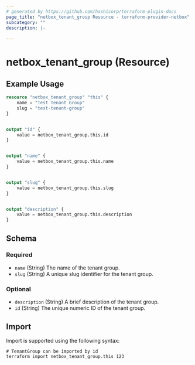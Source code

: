 ```yaml
---
# generated by https://github.com/hashicorp/terraform-plugin-docs
page_title: "netbox_tenant_group Resource - terraform-provider-netbox"
subcategory: ""
description: |-
  
---
```


# netbox_tenant_group (Resource)



## Example Usage

```terraform
resource "netbox_tenant_group" "this" {
    name = "Test Tenant Group"
    slug = "test-tenant-group"
}


output "id" {
    value = netbox_tenant_group.this.id
}


output "name" {
    value = netbox_tenant_group.this.name
}


output "slug" {
    value = netbox_tenant_group.this.slug
}


output "description" {
    value = netbox_tenant_group.this.description
}
```

<!-- schema generated by tfplugindocs -->
## Schema

### Required

- `name` (String) The name of the tenant group.
- `slug` (String) A unique slug identifier for the tenant group.

### Optional

- `description` (String) A brief description of the tenant group.
- `id` (String) The unique numeric ID of the tenant group.

## Import

Import is supported using the following syntax:

```shell
# TenantGroup can be imported by id
terraform import netbox_tenant_group.this 123
```
